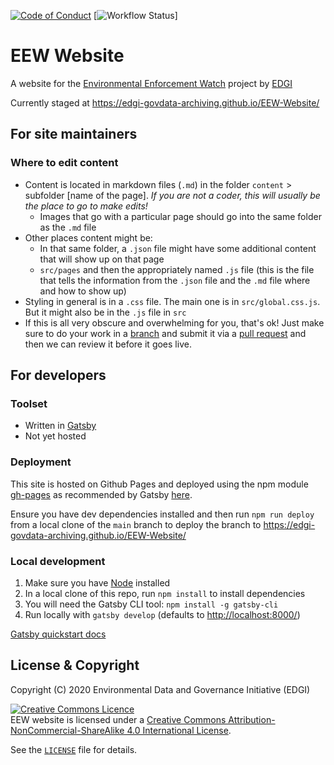 [![Code of Conduct](https://img.shields.io/badge/%E2%9D%A4-code%20of%20conduct-blue.svg?style=flat)](https://github.com/edgi-govdata-archiving/overview/blob/master/CONDUCT.md)
[![Workflow Status](https://github.com/edgi-govdata-archiving/EEW-Website/workflows/Github%20Pages%20Deploy/badge.svg)]

# EEW Website

A website for the [Environmental Enforcement Watch](//environmentalenforcementwatch.org) project by [EDGI](//envirodatagov.org)

Currently staged at https://edgi-govdata-archiving.github.io/EEW-Website/

## For site maintainers
### Where to edit content
* Content is located in markdown files (`.md`) in the folder `content` > subfolder [name of the page]. *If you are not a coder, this will usually be the place to go to make edits!*
  * Images that go with a particular page should go into the same folder as the `.md` file
* Other places content might be:
  * In that same folder, a `.json` file might have some additional content that will show up on that page
  * `src/pages` and then the appropriately named `.js` file (this is the file that tells the information from the `.json` file and the `.md` file where and how to show up)
* Styling in general is in a `.css` file. The main one is in `src/global.css.js`. But it might also be in the `.js` file in `src`
* If this is all very obscure and overwhelming for you, that's ok! Just make sure to do your work in a [branch](https://docs.github.com/en/github/collaborating-with-issues-and-pull-requests/about-branches) and submit it via a [pull request](https://docs.github.com/en/articles/about-pull-requests) and then we can review it before it goes live.

## For developers
### Toolset
* Written in [Gatsby](https://www.gatsbyjs.org/)
* Not yet hosted

### Deployment
This site is hosted on Github Pages and deployed using the npm module [gh-pages](https://github.com/tschaub/gh-pages) as recommended by Gatsby [here](https://www.gatsbyjs.com/docs/how-gatsby-works-with-github-pages/#deploying-to-a-github-pages-subdomain-at-githubio).

Ensure you have dev dependencies installed and then run `npm run deploy` from a local clone of the `main` branch to deploy the branch to https://edgi-govdata-archiving.github.io/EEW-Website/

### Local development
1. Make sure you have [Node](https://nodejs.org/en/download/) installed
1. In a local clone of this repo, run `npm install` to install dependencies
1. You will need the Gatsby CLI tool: `npm install -g gatsby-cli`
1. Run locally with `gatsby develop` (defaults to [http://localhost:8000/](http://localhost:8000/))

[Gatsby quickstart docs](https://www.gatsbyjs.org/docs/quick-start/)

## License & Copyright

Copyright (C) 2020 Environmental Data and Governance Initiative (EDGI)

<a rel="license" href="https://creativecommons.org/licenses/by-nc-sa/4.0/"><img class="pa2" alt="Creative Commons Licence" style="border-width:0" src="https://licensebuttons.net/l/by-nc-sa/4.0/80x15.png" /></a><br />EEW website is licensed under a <a rel="license" href="https://creativecommons.org/licenses/by-nc-sa/4.0/">Creative Commons Attribution-NonCommercial-ShareAlike 4.0 International License</a>.

See the [`LICENSE`](/LICENSE) file for details.
